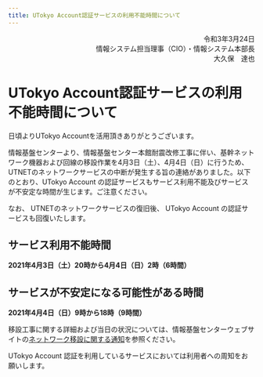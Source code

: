 ```yaml
---
title: UTokyo Account認証サービスの利用不能時間について
---
```

<div style="text-align: right;">令和3年3月24日</div> 

<div style="text-align: right;">情報システム担当理事（CIO）・情報システム本部長</div> 
<div style="text-align: right;">大久保　達也</div> 


# UTokyo Account認証サービスの利用不能時間について  

日頃よりUTokyo Accountを活用頂きありがとうございます。 

情報基盤センターより、情報基盤センター本館耐震改修工事に伴い、基幹ネットワーク機器および回線の移設作業を4月3日（土）、4月4日（日）に行うため、UTNETのネットワークサービスの中断が発生する旨の連絡がありました。以下のとおり、UTokyo Account の認証サービスもサービス利用不能及びサービスが不安定な時間が生じます。ご注意ください。 

なお、 UTNETのネットワークサービスの復旧後、 UTokyo Account の認証サービスも回復いたします。 

## サービス利用不能時間 

  **2021年4月3日（土）20時から4月4日（日）2時（6時間）**

## サービスが不安定になる可能性がある時間 

  **2021年4月4日（日）9時から18時（9時間）**

移設工事に関する詳細および当日の状況については、情報基盤センターウェブサイトの[ネットワーク移設に関する通知](　https://www.itc.u-tokyo.ac.jp/network/2021/03/08/post-390/)を参照ください。 

UTokyo Account 認証を利用しているサービスにおいては利用者への周知をお願いします。  

 
